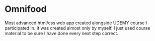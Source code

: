 # Omnifood
Most advanced html/css web app created alongside UDEMY course I participated in.
It was created almost only by myself. I just used course material to be sure I have done every next step correct. 
